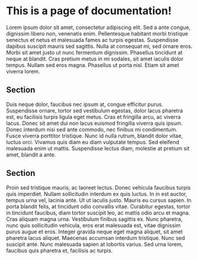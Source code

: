 # This is a page of documentation!

Lorem ipsum dolor sit amet, consectetur adipiscing elit. Sed a ante congue, dignissim libero non, venenatis enim. Pellentesque habitant morbi tristique senectus et netus et malesuada fames ac turpis egestas. Suspendisse dapibus suscipit mauris sed sagittis. Nulla at consequat mi, sed ornare eros. Morbi sit amet justo ut nunc fermentum dignissim. Phasellus tincidunt at neque at blandit. Cras pretium metus in mi sodales, sit amet iaculis dolor tempus. Nullam sed eros magna. Phasellus ut porta nisl. Etiam sit amet viverra lorem. 

## Section

Duis neque dolor, faucibus nec ipsum at, congue efficitur purus. Suspendisse ornare, tortor sed vestibulum egestas, dolor lacus pharetra est, eu facilisis turpis ligula eget metus. Cras et fringilla arcu, ac viverra lacus. Donec sit amet dui non lacus euismod fringilla viverra quis ipsum. Donec interdum nisi sed ante commodo, nec finibus mi condimentum. Fusce viverra porttitor tristique. Nunc id nulla rutrum, blandit dolor vitae, luctus orci. Vivamus quis diam eu diam vulputate tempus. Sed eleifend malesuada enim ut mattis. Suspendisse lectus diam, molestie at pretium sit amet, blandit a ante.

## Section

Proin sed tristique mauris, ac laoreet lectus. Donec vehicula faucibus turpis quis imperdiet. Nullam sollicitudin interdum ex quis luctus. In in est auctor, tempus urna vel, lacinia ante. Ut ut iaculis justo. Mauris eu cursus sapien. In porta blandit felis, at tincidunt odio convallis vitae. Curabitur egestas, tortor in tincidunt faucibus, diam tortor suscipit leo, ac mattis odio arcu et magna. Cras aliquam magna urna. Vestibulum finibus sagittis ex. Nunc pharetra, nunc quis sollicitudin vehicula, eros erat malesuada est, vitae dignissim purus augue et eros. Integer gravida neque eget magna aliquet, sit amet pharetra lacus aliquet. Maecenas accumsan interdum tristique. Nunc sed suscipit ante. Nunc malesuada sapien at lobortis varius. Sed urna lorem, faucibus quis pharetra et, facilisis ac turpis.

